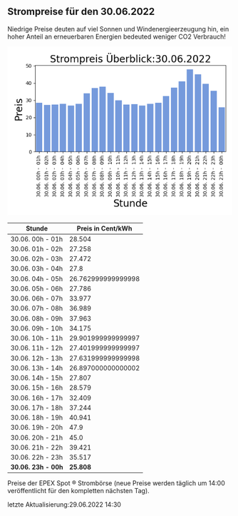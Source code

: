 
## Strompreise für den 30.06.2022

Niedrige Preise deuten auf viel Sonnen und Windenergieerzeugung hin, ein hoher Anteil an erneuerbaren Energien bedeuted weniger CO2 Verbrauch!

![Strompreis übersicht](imgs/strompreis_uebersicht.png)

| Stunde | Preis in Cent/kWh |
|---|---|
| 30.06. 00h -  01h | 28.504 | 
| 30.06. 01h -  02h | 27.258 | 
| 30.06. 02h -  03h | 27.472 | 
| 30.06. 03h -  04h | 27.8 | 
| 30.06. 04h -  05h | 26.762999999999998 | 
| 30.06. 05h -  06h | 27.786 | 
| 30.06. 06h -  07h | 33.977 | 
| 30.06. 07h -  08h | 36.989 | 
| 30.06. 08h -  09h | 37.963 | 
| 30.06. 09h -  10h | 34.175 | 
| 30.06. 10h -  11h | 29.901999999999997 | 
| 30.06. 11h -  12h | 27.401999999999997 | 
| 30.06. 12h -  13h | 27.631999999999998 | 
| 30.06. 13h -  14h | 26.897000000000002 | 
| 30.06. 14h -  15h | 27.807 | 
| 30.06. 15h -  16h | 28.579 | 
| 30.06. 16h -  17h | 32.409 | 
| 30.06. 17h -  18h | 37.244 | 
| 30.06. 18h -  19h | 40.941 | 
| 30.06. 19h -  20h | 47.9 | 
| 30.06. 20h -  21h | 45.0 | 
| 30.06. 21h -  22h | 39.421 | 
| 30.06. 22h -  23h | 35.517 | 
| **30.06. 23h -  00h** | **25.808** | 

Preise der EPEX Spot ® Strombörse (neue Preise werden täglich um 14:00 veröffentlicht für den kompletten nächsten Tag).

letzte Aktualisierung:29.06.2022 14:30